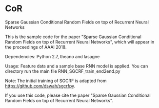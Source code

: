 # CoR
Sparse Gaussian Conditional Random Fields on top of Recurrent Neural Networks

This is the sample code for the paper "Sparse Gaussian Conditional Random Fields on top of Recurrent Neural Networks",
which will appear in the proceedings of AAAI 2018.

Dependencies:
Python 2.7, theano and lasagne

Usage:
Feature data and a sample base RNN model is applied.
You can directory run the main file RNN_SGCRF_train_end2end.py

Note:
The initial training of SGCRF is adapted from https://github.com/dswah/sgcrfpy.

If you use this code, please cite the paper "Sparse Gaussian Conditional Random Fields on top of Recurrent Neural Networks".
